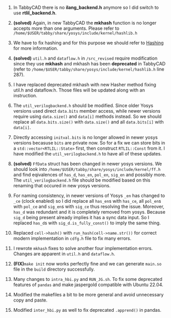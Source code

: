 1. In TabbyCAD there is no **ilang_backend.h** anymore so I did switch to use **rtlil_backend.h**.

2. **(solved)** Again, in new TabbyCAD the **mkhash** function is no longer accepts more than one arguments. Please refer to `/home/$USER/tabby/share/yosys/include/kernel/hashlib.h`

3. We have to fix hashing and for this purpose we should refer to [Hashing](https://github.com/YosysHQ/yosys/blob/main/docs/source/yosys_internals/hashing.rst) for more information.
   
4. **(solved)** `util.h` and `dataflow.h` in `/src_revised` require modification since they use **mkhash** and mkhash has been **deprecated** in TabbyCAD (refer to `/home/$USER/tabby/share/yosys/include/kernel/hashlib.h` line 287).

5. I have replaced deprecated mkhash with new Hasher method fixing util.h and dataflow.h. Those files will be updated along with an instruction.

6. The `util_verilogbackend.h` should be modified. Since older Yosys versions used direct `data.bits` member access, while newer versions require using `data.size()` and `data[i]` methods instead. So we should replace all `data.bits.size()` with `data.size()` and all `data.bits[i]` with `data[i]`.

7. Directly accessing `initval.bits` is no longer allowed in newer yosys versions becasuse `bits` are private now. So for a fix we can store bits in a `std::vector<RTLIL::State>` first, then construct `RTLIL::Const` from it. I have modified the `util_verilogbackend.h` to have all of these updates.

8. **(solved)** `FfData` struct has been changed in newer yosys versions. We should look into `/home/$USER/tabby/share/yosys/include/kernel/ff.h` and find eqivalences of `has_d`, `has_en`, `pol_en`, `sig_en` and possibly more. The `util_verilogbackend.h` file should be modified based on this renaming that occured in new yosys versions.

9. For naming consistency, in newer versions of Yosys `_en` has changed to `_ce` (clock enabled) so I did replace all `has_en`s with `has_ce`, all `pol_en`s with `pol_ce` and `sig_en`s with `sig_ce` thus resolving the issue. Moreover, `has_d` was redundant and it is completely removed from yosys. Because `sig_d` being present already implies it has a sync data input. So I replaced `has_d`s with `sig_d.is_fully_const()` to imply the same thing.

10. Replaced `cell->hash()` with `run_hash(cell->name.str())` for correct modern implementation in `cdfg.h` file to fix many errors.

11. I rewrote `mkhash` fixes to solve another four implementation errors. Changes are apparent in `util.h` and `dataflow.h`.

12. **(FIX)**`make init` now works perfectly fine and we can generate `main.so` file in the `build` directory successfully.

13. Many changes to `intra_hbi.py` and `RUN_JG.sh`. To fix some deprecated features of `pandas` and make jaspergold compatible with Ubuntu 22.04.

14. Modified the makefiles a bit to be more general and avoid unnecessary copy and paste.

15. Modified `inter_hbi.py` as well to fix deprecated `.apprend()` in pandas.
